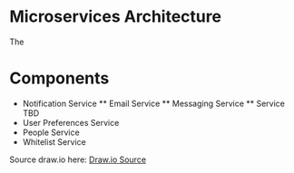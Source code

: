 # Microservices Architecture

The 

# Components
* Notification Service
** Email Service
** Messaging Service
** Service TBD
* User Preferences Service
* People Service
* Whitelist Service


Source draw.io
here: [Draw.io Source](https://app.diagrams.net/#HRMSLowside%2Frmslow%2Fmaster%2FDrawings%2FMicroservices%2FArchitecture%2FMicroservices%20Architecture.drawio)
